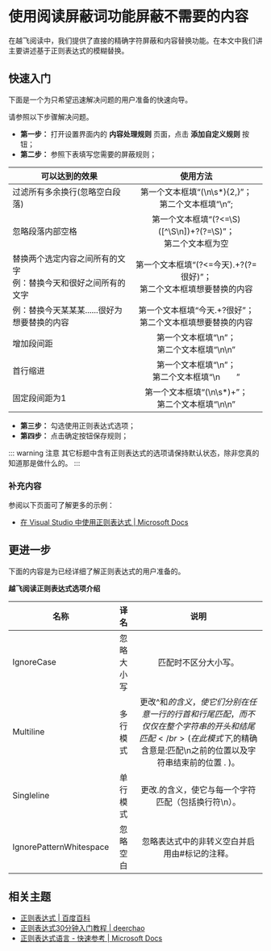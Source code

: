 # 使用阅读屏蔽词功能屏蔽不需要的内容

在越飞阅读中，我们提供了直接的精确字符屏蔽和内容替换功能。在本文中我们讲主要讲述基于正则表达式的模糊替换。

## 快速入门

下面是一个为只希望迅速解决问题的用户准备的快速向导。

请参照以下步骤解决问题。

- **第一步：** 打开设置界面内的 **内容处理规则** 页面，点击 **添加自定义规则** 按钮；
- **第二步：** 参照下表填写您需要的屏蔽规则；

| 可以达到的效果 | 使用方法 |
| ------------- |:---------------:|
| 过滤所有多余换行(忽略空白段落) | 第一个文本框填“(\n\s*){2,}”；</br>第二个文本框填“\n”; |
| 忽略段落内部空格 | 第一个文本框填“(?<=\S)([^\S\n])+?(?=\S)”；</br>第二个文本框为空 |
| 替换两个选定内容之间所有的文字</br>例：替换今天和很好之间所有的文字 | 第一个文本框填“(?<=今天).+?(?=很好)”；</br>第二个文本框填想要替换的内容 |
| 例：替换今天某某某......很好为想要替换的内容 | 第一个文本框填“今天.+?很好”；</br>第二个文本框填想要替换的内容 |
| 增加段间距 | 第一个文本框填“\n”；</br>第二个文本框填“\n\n” |
| 首行缩进 | 第一个文本框填“\n”；</br>第二个文本框填“\n　　” |
| 固定段间距为1 | 第一个文本框填“(\n\s*)+”；</br>第二个文本框填“\n\n” |

- **第三步：** 勾选使用正则表达式选项；
- **第四步：** 点击确定按钮保存规则；

::: warning 注意
其它标题中含有正则表达式的选项请保持默认状态，除非您真的知道那是做什么的。
:::

### 补充内容
参阅以下页面可了解更多的示例：
- [在 Visual Studio 中使用正则表达式 | Microsoft Docs](https://docs.microsoft.com/zh-cn/visualstudio/ide/using-regular-expressions-in-visual-studio)


## 更进一步

下面的内容是为已经详细了解正则表达式的用户准备的。

**越飞阅读正则表达式选项介绍**

| 名称 | 译名 | 说明 |
| ------------- |:---------------:|:---------------:|
| IgnoreCase | 忽略大小写 | 匹配时不区分大小写。 |
| Multiline | 多行模式 | 更改^和$的含义，使它们分别在任意一行的行首和行尾匹配，而不仅仅在整个字符串的开头和结尾匹配</br>(在此模式下,$的精确含意是:匹配\n之前的位置以及字符串结束前的位置 . )。 |
| Singleline | 单行模式 | 更改.的含义，使它与每一个字符匹配（包括换行符\n）。 |
| IgnorePatternWhitespace | 忽略空白 | 忽略表达式中的非转义空白并启用由#标记的注释。 |

## 相关主题

- [正则表达式 | 百度百科](http://baike.baidu.com/view/94238.htm)
- [正则表达式30分钟入门教程 | deerchao](http://deerchao.net/tutorials/regex/regex.htm)
- [正则表达式语言 - 快速参考 | Microsoft Docs](https://docs.microsoft.com/zh-cn/dotnet/standard/base-types/regular-expression-language-quick-reference)